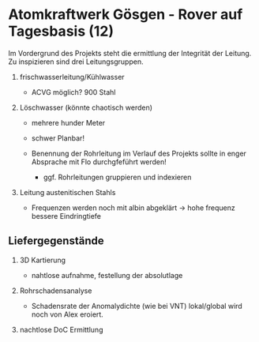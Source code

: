 # Atomkraftwerk Gösgen - Rover auf Tagesbasis (12)

Im Vordergrund des Projekts steht die ermittlung der Integrität der Leitung. Zu inspizieren sind drei Leitungsgruppen.

1. frischwasserleitung/Kühlwasser
   
   - ACVG möglich? 900 Stahl

2. Löschwasser (könnte chaotisch werden)
   
   - mehrere hunder Meter
   
   - schwer Planbar!
   
   - Benennung der Rohrleitung im Verlauf des Projekts sollte in enger Absprache mit Flo durchgfeführt werden!
     
     - ggf. Rohrleitungen gruppieren und indexieren

3. Leitung austenitischen Stahls
   
   - Frequenzen werden noch mit albin abgeklärt → hohe frequenz bessere Eindringtiefe



## Liefergegenstände

1. 3D Kartierung
   
   - nahtlose aufnahme, festellung der absolutlage

2. Rohrschadensanalyse
   
   - Schadensrate der Anomalydichte (wie bei VNT) lokal/global wird noch von Alex eroiert.

3. nachtlose DoC Ermittlung
